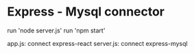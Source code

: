 # Express - Mysql connector
run 'node server.js'
run 'npm start'

app.js: connect express-react
server.js: connect express-mysql

